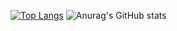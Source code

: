 [![Top Langs](https://github-readme-stats.vercel.app/api/top-langs/?username=IFalimendikov&layout=compact)](https://github.com/IFalimendikov/github-readme-stats)
![Anurag's GitHub stats](https://github-readme-stats.vercel.app/api?username=IFalimendikov&show_icons=true&theme=tokyonight)
